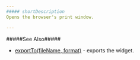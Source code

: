 ```yaml
---
##### shortDescription
Opens the browser's print window.

---
```

#####See Also#####
- [exportTo(fileName, format)](/api-reference/20%20Data%20Visualization%20Widgets/BaseSparkline/3%20Methods/exportTo(fileName_format).md '{basewidgetpath}/Methods#exportTofileName_format') - exports the widget.